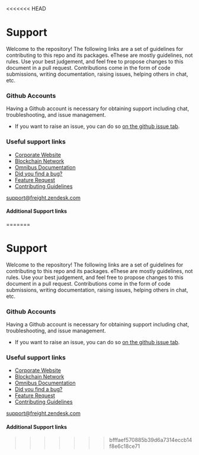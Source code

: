 <<<<<<< HEAD
# Support
   
Welcome to the repository! The following links are a set of guidelines for contributing to this repo and its packages. 
eThese are mostly guidelines, not rules. Use your best judgement, and feel free to propose changes to this document in a pull request. 
Contributions come in the form of code submissions, writing documentation, raising issues, helping others in chat, etc.
  
### Github Accounts
   
Having a Github account is necessary for obtaining support including chat, troubleshooting, and issue management.  
* If you want to raise an issue, you can do so [on the github issue tab](https://github.com/${freight-trust}/${repository/{$ref}/issues).   
   
### Useful support links  

* [Corporate Website](https://freighttrust.com)
* [Blockchain Network](https://github.com/freight-chain/networke)
* [Omnibus Documentation](https://ft-docs.netlify.app)  
* [Did you find a bug?](/.github/ISSUE_TEMPLATE/bug_report.md)  
* [Feature Request](/.github/ISSUE_TEMPLATE/feature_request.md)   
* [Contributing Guidelines](#CONTRIBUTING.md)  

[Telegram]: https://t.me/freighttrust  
[Contributing Guidelines]: CONTRIBUTING.md   
[support@freight.zendesk.com](mailto:support@freight.zendesk.com)   

#### Additional Support links   
[Besu User Documentation]: https://besu.hyperledger.org    
=======
<!-- SPD-License-Identifer: ${#LICENSE}  -->
<!-- COPYRIGHT 2020 - FREIGHTTRUST AND CLEARING CORPORATION, ALL RIGHTS RESERVED -->

# Support

Welcome to the repository! The following links are a set of guidelines for
contributing to this repo and its packages. eThese are mostly guidelines, not
rules. Use your best judgement, and feel free to propose changes to this
document in a pull request. Contributions come in the form of code submissions,
writing documentation, raising issues, helping others in chat, etc.

### Github Accounts

Having a Github account is necessary for obtaining support including chat,
troubleshooting, and issue management.

- If you want to raise an issue, you can do so
  [on the github issue tab](https://github.com/${freight-trust}/${repository/{$ref}/issues).  


### Useful support links

- [Corporate Website](https://freighttrust.com)
- [Blockchain Network](https://github.com/freight-chain/networke)
- [Omnibus Documentation](https://ft-docs.netlify.app)
- [Did you find a bug?](/.github/ISSUE_TEMPLATE/bug_report.md)
- [Feature Request](/.github/ISSUE_TEMPLATE/feature_request.md)
- [Contributing Guidelines](#CONTRIBUTING.md)

[telegram]: https://t.me/freighttrust
[contributing guidelines]: CONTRIBUTING.md

[support@freight.zendesk.com](mailto:support@freight.zendesk.com)

#### Additional Support links

[besu user documentation]: https://besu.hyperledger.org
>>>>>>> bfffaef570885b39d6a7314eccb14f8e6c18ce71
